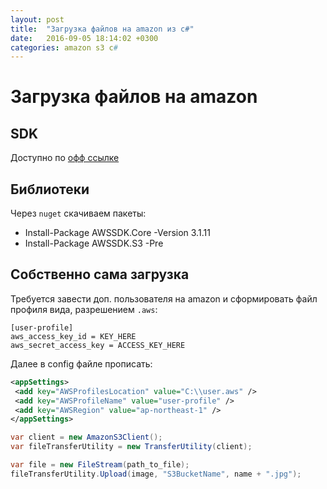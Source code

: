 ```yaml
---
layout: post
title:  "Загрузка файлов на amazon из c#"
date:   2016-09-05 18:14:02 +0300
categories: amazon s3 с#
---
```


# Загрузка файлов на amazon

## SDK

Доступно по [офф ссылке]


## Библиотеки

Через `nuget` скачиваем пакеты:

- Install-Package AWSSDK.Core -Version 3.1.11
- Install-Package AWSSDK.S3 -Pre

## Собственно сама загрузка

Требуется завести доп. пользователя на amazon и сформировать файл профиля вида, разрешением `.aws`:

```
[user-profile]
aws_access_key_id = KEY_HERE
aws_secret_access_key = ACCESS_KEY_HERE
```

Далее в config файле прописать:

```xml
<appSettings>
 <add key="AWSProfilesLocation" value="C:\\user.aws" />
 <add key="AWSProfileName" value="user-profile" />
 <add key="AWSRegion" value="ap-northeast-1" />
</appSettings>
```


```cs
var client = new AmazonS3Client();
var fileTransferUtility = new TransferUtility(client);

var file = new FileStream(path_to_file);
fileTransferUtility.Upload(image, "S3BucketName", name + ".jpg");
```


[офф ссылке]: https://aws.amazon.com/ru/sdk-for-net/